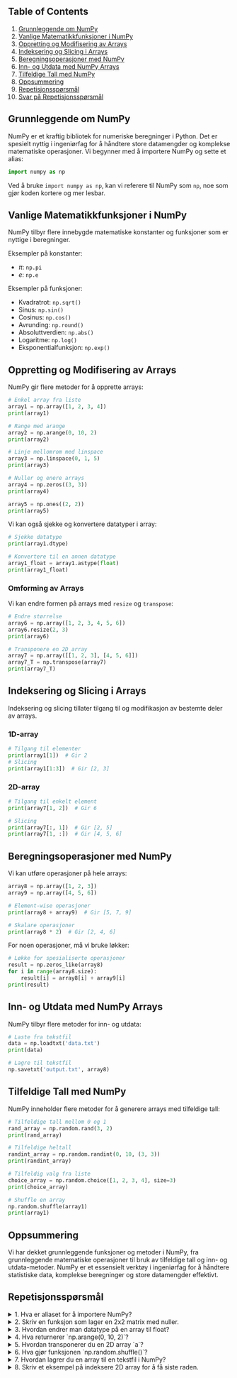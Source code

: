 
## Table of Contents
1. [Grunnleggende om NumPy](#Grunnleggende-om-NumPy)
2. [Vanlige Matematikkfunksjoner i NumPy](#Vanlige-Matematikkfunksjoner-i-NumPy)
3. [Oppretting og Modifisering av Arrays](#Oppretting-og-Modifisering-av-Arrays)
4. [Indeksering og Slicing i Arrays](#Indeksering-og-Slicing-i-Arrays)
5. [Beregningsoperasjoner med NumPy](#Beregningsoperasjoner-med-NumPy)
6. [Inn- og Utdata med NumPy Arrays](#Inn--og-Utdata-med-NumPy-Arrays)
7. [Tilfeldige Tall med NumPy](#Tilfeldige-Tall-med-NumPy)
8. [Oppsummering](#Oppsummering)
9. [Repetisjonsspørsmål](#Repetisjonsspørsmål)
10. [Svar på Repetisjonsspørsmål](#Svar-på-Repetisjonsspørsmål)

## Grunnleggende om NumPy
NumPy er et kraftig bibliotek for numeriske beregninger i Python. Det er spesielt nyttig i ingeniørfag for å håndtere store datamengder og komplekse matematiske operasjoner. Vi begynner med å importere NumPy og sette et alias:

```python
import numpy as np
```

Ved å bruke `import numpy as np`, kan vi referere til NumPy som `np`, noe som gjør koden kortere og mer lesbar.

## Vanlige Matematikkfunksjoner i NumPy
NumPy tilbyr flere innebygde matematiske konstanter og funksjoner som er nyttige i beregninger.

Eksempler på konstanter:
- $\pi$: `np.pi`
- $e$: `np.e`

Eksempler på funksjoner:
- Kvadratrot: `np.sqrt()`
- Sinus: `np.sin()`
- Cosinus: `np.cos()`
- Avrunding: `np.round()`
- Absoluttverdien: `np.abs()`
- Logaritme: `np.log()`
- Eksponentialfunksjon: `np.exp()`

## Oppretting og Modifisering av Arrays
NumPy gir flere metoder for å opprette arrays:

```python
# Enkel array fra liste
array1 = np.array([1, 2, 3, 4])
print(array1)

# Range med arange
array2 = np.arange(0, 10, 2)
print(array2)

# Linje mellomrom med linspace
array3 = np.linspace(0, 1, 5)
print(array3)

# Nuller og enere arrays
array4 = np.zeros((3, 3))
print(array4)

array5 = np.ones((2, 2))
print(array5)
```

Vi kan også sjekke og konvertere datatyper i array:

```python
# Sjekke datatype
print(array1.dtype)

# Konvertere til en annen datatype
array1_float = array1.astype(float)
print(array1_float)
```

### Omforming av Arrays
Vi kan endre formen på arrays med `resize` og `transpose`:

```python
# Endre størrelse
array6 = np.array([1, 2, 3, 4, 5, 6])
array6.resize(2, 3)
print(array6)

# Transponere en 2D array
array7 = np.array([[1, 2, 3], [4, 5, 6]])
array7_T = np.transpose(array7)
print(array7_T)
```

## Indeksering og Slicing i Arrays
Indeksering og slicing tillater tilgang til og modifikasjon av bestemte deler av arrays.

### 1D-array
```python
# Tilgang til elementer
print(array1[1])  # Gir 2
# Slicing
print(array1[1:3])  # Gir [2, 3]
```

### 2D-array
```python
# Tilgang til enkelt element
print(array7[1, 2])  # Gir 6

# Slicing
print(array7[:, 1])  # Gir [2, 5]
print(array7[1, :])  # Gir [4, 5, 6]
```

## Beregningsoperasjoner med NumPy
Vi kan utføre operasjoner på hele arrays:

```python
array8 = np.array([1, 2, 3])
array9 = np.array([4, 5, 6])

# Element-wise operasjoner
print(array8 + array9)  # Gir [5, 7, 9]

# Skalare operasjoner
print(array8 * 2)  # Gir [2, 4, 6]
```

For noen operasjoner, må vi bruke løkker:

```python
# Løkke for spesialiserte operasjoner
result = np.zeros_like(array8)
for i in range(array8.size):
    result[i] = array8[i] + array9[i]
print(result)
```

## Inn- og Utdata med NumPy Arrays
NumPy tilbyr flere metoder for inn- og utdata:

```python
# Laste fra tekstfil
data = np.loadtxt('data.txt')
print(data)

# Lagre til tekstfil
np.savetxt('output.txt', array8)
```

## Tilfeldige Tall med NumPy
NumPy inneholder flere metoder for å generere arrays med tilfeldige tall:

```python
# Tilfeldige tall mellom 0 og 1
rand_array = np.random.rand(3, 2)
print(rand_array)

# Tilfeldige heltall
randint_array = np.random.randint(0, 10, (3, 3))
print(randint_array)

# Tilfeldig valg fra liste
choice_array = np.random.choice([1, 2, 3, 4], size=3)
print(choice_array)

# Shuffle en array
np.random.shuffle(array1)
print(array1)
```

## Oppsummering
Vi har dekket grunnleggende funksjoner og metoder i NumPy, fra grunnleggende matematiske operasjoner til bruk av tilfeldige tall og inn- og utdata-metoder. NumPy er et essensielt verktøy i ingeniørfag for å håndtere statistiske data, komplekse beregninger og store datamengder effektivt.

## Repetisjonsspørsmål
<details>
    <summary>1. Hva er aliaset for å importere NumPy?</summary>
    `np`
</details>

<details>
    <summary>2. Skriv en funksjon som lager en 2x2 matrix med nuller.</summary>
    `np.zeros((2, 2))`
</details>

<details>
    <summary>3. Hvordan endrer man datatype på en array til float?</summary>
    `array.astype(float)`
</details>

<details>
    <summary>4. Hva returnerer `np.arange(0, 10, 2)`?</summary>
    `[0, 2, 4, 6, 8]`
</details>

<details>
    <summary>5. Hvordan transponerer du en 2D array `a`?</summary>
    `np.transpose(a)`
</details>

<details>
    <summary>6. Hva gjør funksjonen `np.random.shuffle()`?</summary>
    Den stokker elementene i en array tilfeldig.
</details>

<details>
    <summary>7. Hvordan lagrer du en array til en tekstfil i NumPy?</summary>
    `np.savetxt('filename.txt', array)`
</details>

<details>
    <summary>8. Skriv et eksempel på indeksere 2D array for å få siste raden.</summary>
    `array[-1, :]`
</details>
